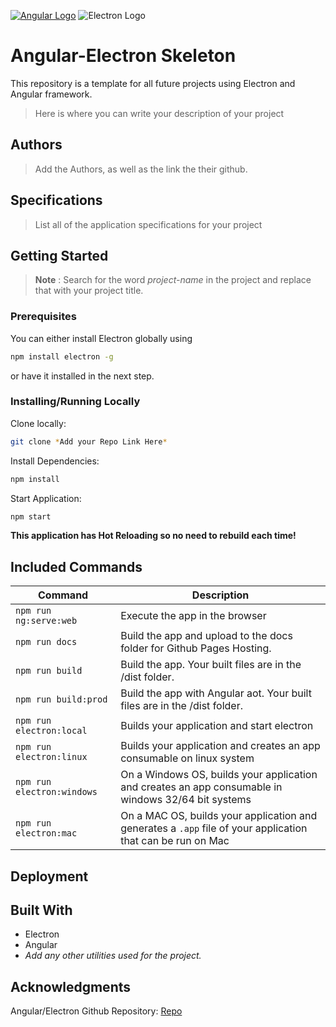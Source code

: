 [![Angular Logo](https://www.vectorlogo.zone/logos/angular/angular-icon.svg)](https://angular.io/)
![Electron Logo](https://www.vectorlogo.zone/logos/electronjs/electronjs-icon.svg)

# Angular-Electron Skeleton

This repository is a template for all future projects using Electron and Angular framework. 

> Here is where you can write your description of your project

## Authors

> Add the Authors, as well as the link the their github.

## Specifications

> List all of the application specifications for your project

## Getting Started

> **Note** : Search for the word *project-name* in the project and replace that with your project title.

### Prerequisites

You can either install Electron globally using 
```bash
npm install electron -g
```
 or have it installed in the next step.

### Installing/Running Locally

Clone locally:
```bash
git clone *Add your Repo Link Here*
```

Install Dependencies:
```bash
npm install
```

Start Application:
```bash
npm start
```

**This application has Hot Reloading so no need to rebuild each time!**

## Included Commands

|Command|Description|
|--|--|
|`npm run ng:serve:web`| Execute the app in the browser |
|`npm run docs`| Build the app and upload to the docs folder for Github Pages Hosting. |
|`npm run build`| Build the app. Your built files are in the /dist folder. |
|`npm run build:prod`| Build the app with Angular aot. Your built files are in the /dist folder. |
|`npm run electron:local`| Builds your application and start electron
|`npm run electron:linux`| Builds your application and creates an app consumable on linux system |
|`npm run electron:windows`| On a Windows OS, builds your application and creates an app consumable in windows 32/64 bit systems |
|`npm run electron:mac`|  On a MAC OS, builds your application and generates a `.app` file of your application that can be run on Mac |

## Deployment


## Built With

- Electron
- Angular
- *Add any other utilities used for the project.*

## Acknowledgments

Angular/Electron Github Repository: [Repo](https://github.com/maximegris/angular-electron)

